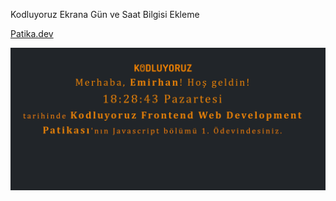Kodluyoruz Ekrana Gün ve Saat Bilgisi Ekleme

[Patika.dev](https://app.patika.dev/emirhankumus)

![js resmi](js.png)